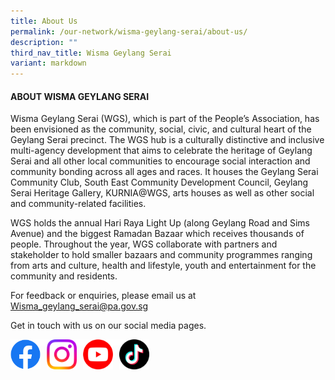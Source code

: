 ```yaml
---
title: About Us
permalink: /our-network/wisma-geylang-serai/about-us/
description: ""
third_nav_title: Wisma Geylang Serai
variant: markdown
---
```

#### ABOUT WISMA GEYLANG SERAI

Wisma Geylang Serai (WGS), which is part of the People’s Association, has been envisioned as the community, social, civic, and cultural heart of the Geylang Serai precinct. The WGS hub is a culturally distinctive and inclusive multi-agency development that aims to celebrate the heritage of Geylang Serai and all other local communities to encourage social interaction and community bonding across all ages and races. It houses the Geylang Serai Community Club, South East Community Development Council, Geylang Serai Heritage Gallery, KURNIA@WGS, arts houses as well as other social and community-related facilities.

WGS holds the annual Hari Raya Light Up (along Geylang Road and Sims Avenue) and the biggest Ramadan Bazaar which receives thousands of people. Throughout the year, WGS collaborate with partners and stakeholder to hold smaller bazaars and community programmes ranging from arts and culture, health and lifestyle, youth and entertainment for the community and residents.



For feedback or enquiries, please email us at [Wisma\_geylang\_serai@pa.gov.sg](mailto:Wisma_geylang_serai@pa.gov.sg)

Get in touch with us on our social media pages.

<a href="https://www.facebook.com/WismaGeylangSerai"> <img style="width:48px" align="left" src="/images/Facebook Button Logo.png"></a>

<img style="width:10px" align="left" src="/images/Blank Space.png">

<a href="https://www.instagram.com/wgeylangserai/"> <img style="width:48px" align="left" src="/images/Instagram Logo.png"></a>

<img style="width:10px" align="left" src="/images/Blank Space.png">

<img style="width:48px" align="left" src="/images/Youtube Button Logo.png">

<img style="width:10px" align="left" src="/images/Blank Space.png">

<a href="https://www.tiktok.com/@wismageylangserai"> <img style="width:48px" align="left" src="/images/Tik Tok Button Logo.png"></a>